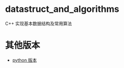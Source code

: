 # datastruct_and_algorithms
C++ 实现基本数据结构及常用算法

# 其他版本
- [python 版本](https://github.com/SeanLee97/datastruct_and_algorithms)
